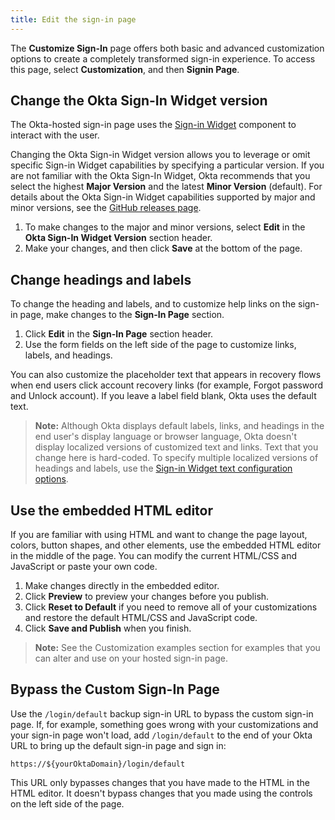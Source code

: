 ```yaml
---
title: Edit the sign-in page
---
```

The **Customize Sign-In** page offers both basic and advanced customization options to create a completely transformed sign-in experience. To access this page, select **Customization**, and then **Signin Page**.

## Change the Okta Sign-In Widget version
The Okta-hosted sign-in page uses the [Sign-in Widget](https://github.com/okta/okta-signin-widget) component to interact with the user.

Changing the Okta Sign-in Widget version allows you to leverage or omit specific Sign-in Widget capabilities by specifying a particular version. If you are not familiar with the Okta Sign-In Widget, Okta recommends that you select the highest **Major Version** and the latest **Minor Version** (default). For details about the Okta Sign-in Widget capabilities supported by major and minor versions, see the [GitHub releases page](https://github.com/okta/okta-signin-widget/releases).

1. To make changes to the major and minor versions, select **Edit** in the **Okta Sign-In Widget Version** section header.
2. Make your changes, and then click **Save** at the bottom of the page.

## Change headings and labels
To change the heading and labels, and to customize help links on the sign-in page, make changes to the **Sign-In Page** section. 

1. Click **Edit** in the **Sign-In Page** section header.
2. Use the form fields on the left side of the page to customize links, labels, and headings. 

You can also customize the placeholder text that appears in recovery flows when end users click account recovery links (for example, Forgot password and Unlock account). If you leave a label field blank, Okta uses the default text. 

> **Note:** Although Okta displays default labels, links, and headings in the end user's display language or browser language, Okta doesn't display localized versions of customized text and links. Text that you change here is hard-coded. To specify multiple localized versions of headings and labels, use the [Sign-in Widget text configuration options](https://github.com/okta/okta-signin-widget/#language-and-text). 

## Use the embedded HTML editor
If you are familiar with using HTML and want to change the page layout, colors, button shapes, and other elements, use the embedded HTML editor in the middle of the page. You can modify the current HTML/CSS and JavaScript or paste your own code.

1. Make changes directly in the embedded editor. 
2. Click **Preview** to preview your changes before you publish.
3. Click **Reset to Default** if you need to remove all of your customizations and restore the default HTML/CSS and JavaScript code. 
4. Click **Save and Publish** when you finish.

> **Note:** See the <GuideLink link="../customization-examples">Customization examples</GuideLink> section for examples that you can alter and use on your hosted sign-in page.

## Bypass the Custom Sign-In Page
Use the `/login/default` backup sign-in URL to bypass the custom sign-in page. If, for example, something goes wrong with your customizations and your sign-in page won't load, add `/login/default` to the end of your Okta URL to bring up the default sign-in page and sign in:

`https://${yourOktaDomain}/login/default`

This URL only bypasses changes that you have made to the HTML in the HTML editor. It doesn't bypass changes that you made using the controls on the left side of the page.

<NextSectionLink/>
